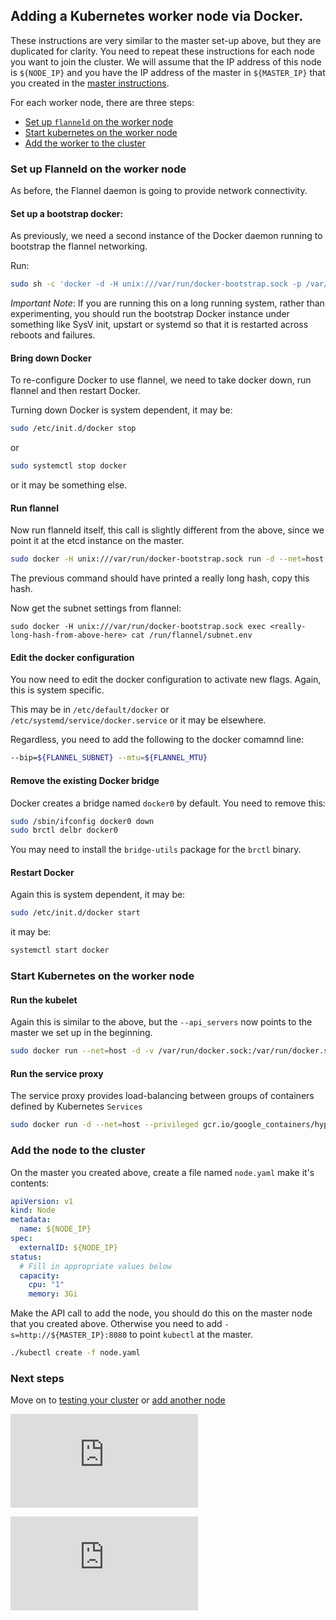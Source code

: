 ## Adding a Kubernetes worker node via Docker.

These instructions are very similar to the master set-up above, but they are duplicated for clarity.
You need to repeat these instructions for each node you want to join the cluster.
We will assume that the IP address of this node is ```${NODE_IP}``` and you have the IP address of the master in ```${MASTER_IP}``` that you created in the [master instructions](master.md).

For each worker node, there are three steps:
   * [Set up ```flanneld``` on the worker node](#set-up-flanneld-on-the-worker-node)
   * [Start kubernetes on the worker node](#start-kubernetes-on-the-worker-node)
   * [Add the worker to the cluster](#add-the-node-to-the-cluster)

### Set up Flanneld on the worker node
As before, the Flannel daemon is going to provide network connectivity.

#### Set up a bootstrap docker:
As previously, we need a second instance of the Docker daemon running to bootstrap the flannel networking.

Run:
```sh
sudo sh -c 'docker -d -H unix:///var/run/docker-bootstrap.sock -p /var/run/docker-bootstrap.pid --iptables=false --ip-masq=false --bridge=none --graph=/var/lib/docker-bootstrap 2> /var/log/docker-bootstrap.log 1> /dev/null &'
```

_Important Note_:
If you are running this on a long running system, rather than experimenting, you should run the bootstrap Docker instance under something like SysV init, upstart or systemd so that it is restarted
across reboots and failures.

#### Bring down Docker
To re-configure Docker to use flannel, we need to take docker down, run flannel and then restart Docker.

Turning down Docker is system dependent, it may be:

```sh
sudo /etc/init.d/docker stop
```

or

```sh
sudo systemctl stop docker
```

or it may be something else.

#### Run flannel

Now run flanneld itself, this call is slightly different from the above, since we point it at the etcd instance on the master.
```sh
sudo docker -H unix:///var/run/docker-bootstrap.sock run -d --net=host --privileged -v /dev/net:/dev/net quay.io/coreos/flannel:0.3.0 /opt/bin/flanneld --etcd-endpoints=http://${MASTER_IP}:4001
```

The previous command should have printed a really long hash, copy this hash.

Now get the subnet settings from flannel:
```
sudo docker -H unix:///var/run/docker-bootstrap.sock exec <really-long-hash-from-above-here> cat /run/flannel/subnet.env
```


#### Edit the docker configuration
You now need to edit the docker configuration to activate new flags.  Again, this is system specific.

This may be in ```/etc/default/docker``` or ```/etc/systemd/service/docker.service``` or it may be elsewhere.

Regardless, you need to add the following to the docker comamnd line:
```sh
--bip=${FLANNEL_SUBNET} --mtu=${FLANNEL_MTU}
```

#### Remove the existing Docker bridge
Docker creates a bridge named ```docker0``` by default.  You need to remove this:

```sh
sudo /sbin/ifconfig docker0 down
sudo brctl delbr docker0
```

You may need to install the ```bridge-utils``` package for the ```brctl``` binary.

#### Restart Docker
Again this is system dependent, it may be:

```sh
sudo /etc/init.d/docker start
```

it may be:
```sh
systemctl start docker
```

### Start Kubernetes on the worker node
#### Run the kubelet
Again this is similar to the above, but the ```--api_servers``` now points to the master we set up in the beginning.

```sh
sudo docker run --net=host -d -v /var/run/docker.sock:/var/run/docker.sock  gcr.io/google_containers/hyperkube:v0.17.0 /hyperkube kubelet --api_servers=http://${MASTER_IP}:8080 --v=2 --address=0.0.0.0 --enable_server --hostname_override=$(hostname -i)
```

#### Run the service proxy
The service proxy provides load-balancing between groups of containers defined by Kubernetes ```Services```

```sh
sudo docker run -d --net=host --privileged gcr.io/google_containers/hyperkube:v0.17.0 /hyperkube proxy --master=http://${MASTER_IP}:8080 --v=2
```


### Add the node to the cluster

On the master you created above, create a file named ```node.yaml``` make it's contents:

```yaml
apiVersion: v1
kind: Node
metadata:
  name: ${NODE_IP}
spec:
  externalID: ${NODE_IP}
status:
  # Fill in appropriate values below
  capacity:
    cpu: "1"
    memory: 3Gi
```

Make the API call to add the node, you should do this on the master node that you created above.  Otherwise you need to add ```-s=http://${MASTER_IP}:8080``` to point ```kubectl``` at the master.

```sh
./kubectl create -f node.yaml
```

### Next steps

Move on to [testing your cluster](testing.md) or [add another node](#adding-a-kubernetes-worker-node-via-docker)


[![Analytics](https://kubernetes-site.appspot.com/UA-36037335-10/GitHub/docs/getting-started-guides/docker-multinode/worker.md?pixel)]()


[![Analytics](https://kubernetes-site.appspot.com/UA-36037335-10/GitHub/release-0.19.0/docs/getting-started-guides/docker-multinode/worker.md?pixel)]()
